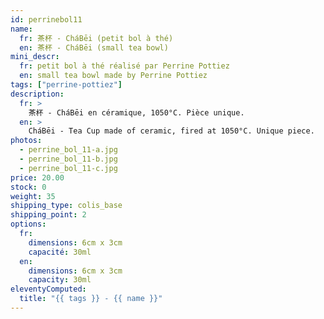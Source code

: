 ```yaml
---
id: perrinebol11
name:
  fr: 茶杯 - CháBēi (petit bol à thé)
  en: 茶杯 - CháBēi (small tea bowl)
mini_descr:
  fr: petit bol à thé réalisé par Perrine Pottiez
  en: small tea bowl made by Perrine Pottiez
tags: ["perrine-pottiez"]
description:
  fr: >
    茶杯 - CháBēi en céramique, 1050°C. Pièce unique.
  en: >
    CháBēi - Tea Cup made of ceramic, fired at 1050°C. Unique piece.
photos:
  - perrine_bol_11-a.jpg
  - perrine_bol_11-b.jpg
  - perrine_bol_11-c.jpg
price: 20.00
stock: 0
weight: 35
shipping_type: colis_base
shipping_point: 2
options:
  fr:
    dimensions: 6cm x 3cm
    capacité: 30ml
  en:
    dimensions: 6cm x 3cm
    capacity: 30ml
eleventyComputed:
  title: "{{ tags }} - {{ name }}"
---
```

